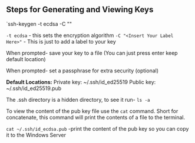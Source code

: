 ## Steps for Generating and Viewing Keys

`ssh-keygen -t ecdsa -C "<Insert Your Label Here>"

`-t ecdsa` - this sets the encryption algorithm
`-C "<Insert Your Label Here>"` - This is just to add a label to your key

When prompted- save your key to a file (You can just press enter keep default location)

When prompted- set a passphrase for extra security (optional)

**Default Locations:**
	Private key: ~/.ssh/id_ed25519
	Public key: ~/.ssh/id_ed25519.pub

The .ssh directory is a hidden directory, to see it run- `ls -a`

To view the content of the pub key file use the `cat` command. Short for concatenate, this command will print the contents of a file to the terminal.

`cat ~/.ssh/id_ecdsa.pub` -print the content of the pub key so you can copy it to the Windows Server
